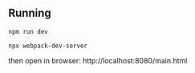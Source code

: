 ## Running

```
npm run dev
```

```
npx webpack-dev-server
```

then open in browser: http://localhost:8080/main.html
